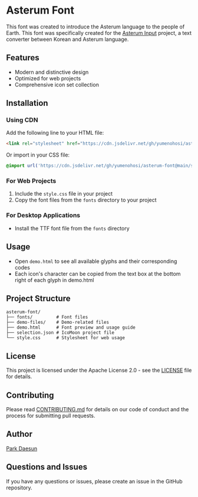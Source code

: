 # Asterum Font

This font was created to introduce the Asterum language to the people of Earth. This font was specifically created for the [Asterum Input](https://github.com/yumenohosi/asterum-input) project, a text converter between Korean and Asterum language.

## Features
- Modern and distinctive design
- Optimized for web projects
- Comprehensive icon set collection

## Installation

### Using CDN
Add the following line to your HTML file:
```html
<link rel="stylesheet" href="https://cdn.jsdelivr.net/gh/yumenohosi/asterum-font@main/style.css">
```

Or import in your CSS file:
```css
@import url('https://cdn.jsdelivr.net/gh/yumenohosi/asterum-font@main/style.css');
```

### For Web Projects
1. Include the `style.css` file in your project
2. Copy the font files from the `fonts` directory to your project

### For Desktop Applications
- Install the TTF font file from the `fonts` directory

## Usage
- Open `demo.html` to see all available glyphs and their corresponding codes
- Each icon's character can be copied from the text box at the bottom right of each glyph in demo.html

## Project Structure
```
asterum-font/
├── fonts/         # Font files
├── demo-files/    # Demo-related files
├── demo.html      # Font preview and usage guide
├── selection.json # IcoMoon project file
└── style.css      # Stylesheet for web usage
```

## License
This project is licensed under the Apache License 2.0 - see the [LICENSE](LICENSE) file for details.

## Contributing
Please read [CONTRIBUTING.md](CONTRIBUTING.md) for details on our code of conduct and the process for submitting pull requests.

## Author
[Park Daesun](https://github.com/yumenohosi)

## Questions and Issues
If you have any questions or issues, please create an issue in the GitHub repository. 